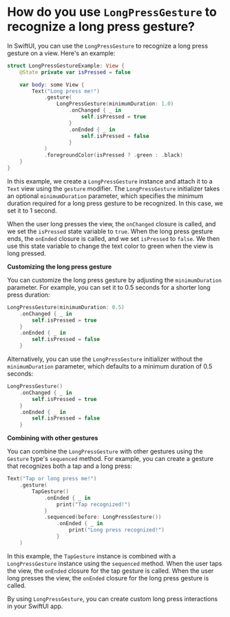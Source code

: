 # How do you use `LongPressGesture` to recognize a long press gesture?

In SwiftUI, you can use the `LongPressGesture` to recognize a long press gesture on a view. Here's an example:
```swift
struct LongPressGestureExample: View {
    @State private var isPressed = false

    var body: some View {
        Text("Long press me!")
            .gesture(
                LongPressGesture(minimumDuration: 1.0)
                    .onChanged { _ in
                        self.isPressed = true
                    }
                    .onEnded { _ in
                        self.isPressed = false
                    }
            )
            .foregroundColor(isPressed ? .green : .black)
    }
}
```
In this example, we create a `LongPressGesture` instance and attach it to a `Text` view using the `gesture` modifier. The `LongPressGesture` initializer takes an optional `minimumDuration` parameter, which specifies the minimum duration required for a long press gesture to be recognized. In this case, we set it to 1 second.

When the user long presses the view, the `onChanged` closure is called, and we set the `isPressed` state variable to `true`. When the long press gesture ends, the `onEnded` closure is called, and we set `isPressed` to `false`. We then use this state variable to change the text color to green when the view is long pressed.

**Customizing the long press gesture**

You can customize the long press gesture by adjusting the `minimumDuration` parameter. For example, you can set it to 0.5 seconds for a shorter long press duration:
```swift
LongPressGesture(minimumDuration: 0.5)
    .onChanged { _ in
        self.isPressed = true
    }
    .onEnded { _ in
        self.isPressed = false
    }
```
Alternatively, you can use the `LongPressGesture` initializer without the `minimumDuration` parameter, which defaults to a minimum duration of 0.5 seconds:
```swift
LongPressGesture()
    .onChanged { _ in
        self.isPressed = true
    }
    .onEnded { _ in
        self.isPressed = false
    }
```
**Combining with other gestures**

You can combine the `LongPressGesture` with other gestures using the `Gesture` type's `sequenced` method. For example, you can create a gesture that recognizes both a tap and a long press:
```swift
Text("Tap or long press me!")
    .gesture(
        TapGesture()
            .onEnded { _ in
                print("Tap recognized!")
            }
            .sequenced(before: LongPressGesture())
                .onEnded { _ in
                    print("Long press recognized!")
                }
    )
```
In this example, the `TapGesture` instance is combined with a `LongPressGesture` instance using the `sequenced` method. When the user taps the view, the `onEnded` closure for the tap gesture is called. When the user long presses the view, the `onEnded` closure for the long press gesture is called.

By using `LongPressGesture`, you can create custom long press interactions in your SwiftUI app.